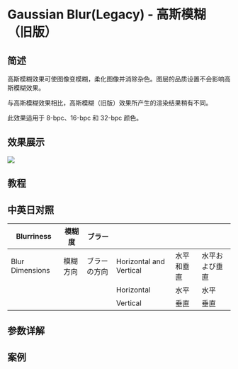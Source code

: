 # Gaussian Blur(Legacy) - 高斯模糊（旧版）

## 简述

高斯模糊效果可使图像变模糊，柔化图像并消除杂色。图层的品质设置不会影响高斯模糊效果。

与高斯模糊效果相比，高斯模糊（旧版）效果所产生的渲染结果稍有不同。

此效果适用于 8-bpc、16-bpc 和 32-bpc 颜色。

## 效果展示

![](https://cdn.yuelili.com/20220102222327.png)

## 教程

## 中英日对照

| Blurriness      | 模糊度   | ブラー       |                         |            |                |
| --------------- | -------- | ------------ | ----------------------- | ---------- | -------------- |
| Blur Dimensions | 模糊方向 | ブラーの方向 | Horizontal and Vertical | 水平和垂直 | 水平および垂直 |
|                 |          |              | Horizontal              | 水平       | 水平           |
|                 |          |              | Vertical                | 垂直       | 垂直           |

## 参数详解

## 案例
